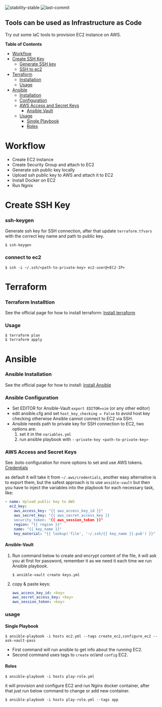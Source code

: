 ![stability-stable](https://img.shields.io/badge/stability-stable-green.svg)
![last-commit](https://img.shields.io/github/last-commit/imilad/infrastructure-as-code-tools)

## Tools can be used as Infrastructure as Code
Try out some IaC tools to provision EC2 instance on AWS.


**Table of Contents**
- [Workflow](#workflow)
- [Create SSH Key](#create-ssh-key)
    - [Generate SSH key](#ssh-keygen)
    - [SSH to ec2](#connect-to-ec2)
- [Terraform](#terraform)
    - [Installation](#terraform-installtion)
    - [Usage](#usage)
- [Ansible](#ansible)
    - [Installation](#ansible-installation)
    - [Configuration](#ansible-configuration)
    - [AWS Access and Secret Keys](#aws-access-and-secret-keys)
        - [Ansible Vault](#ansible-vault)
    - [Usage](#usage)
        - [Single Playbook](#single-playbook)
        - [Roles](#roles)

# Workflow
* Create EC2 instance
* Create Security Group and attach to EC2
* Generate ssh public key locally
* Upload ssh public key to AWS and attach it to EC2
* Install Docker on EC2
* Run Ngnix

# Create SSH Key 
### ssh-keygen
Generate ssh key for SSH connection, after that update `terraform.tfvars` with the correct key name and path to public key.
```shell script
$ ssh-keygen
```

### connect to ec2
```shell script
$ ssh -i ~/.ssh/<path-to-private-key> ec2-user@<EC2-IP>
```

# Terraform
### Terraform Installtion
See the official page for how to install terraform: [Install terraform](https://learn.hashicorp.com/terraform/getting-started/install.html)

### Usage
```shell script
$ terraform plan
$ terraform apply
```

# Ansible
### Ansible Installation
See the official page for how to install: [Install Ansible](https://docs.ansible.com/ansible/latest/installation_guide/intro_installation.html)

### Ansible Configuration
* Set EDITOR for Ansible-Vault `export EDITOR=vim` (or any other editor)
* edit ansible.cfg and set `host_key_checking = False` to avoid host key checking otherwise Ansible cannot connect to EC2 via SSH.
* Ansible needs path to private key for SSH connection to EC2, two options are:
  1. set it in the `variables.yml`
  2. run ansible playbook with `--private-key <path-to-private-key>`

### AWS Access and Secret Keys
See .boto configuration for more options to set and use AWS tokens. [Credentials](https://boto3.amazonaws.com/v1/documentation/api/latest/guide/configuration.html)

as default it will take it from `~/.aws/credentials`, another easy alternative is to export them, but the safest approach is to use `ansible-vault` but then you have to inject the variables into the playbook for each necessary task, like:

````yaml
- name: Upload public key to AWS
  ec2_key:
    aws_access_key: "{{ aws_access_key_id }}"
    aws_secret_key: "{{ aws_secret_access_key }}
    security_token: "{{ aws_session_token }}"
    region: "{{ region }}"
    name: "{{ key_name }}"
    key_material: "{{ lookup('file', '~/.ssh/{{ key_name }}.pub') }}"
````

#### Ansible-Vault

1. Run command below to create and encrypt content of the file, it will ask you at first for password, remember it as we need it each time we run Ansible playbook.
    ```shell script
    $ ansible-vault create keys.yml
    ```
2. copy & paste keys:
    ```yaml
    aws_access_key_id: <key>
    aws_secret_access_key: <key>
    aws_session_token: <key>
    ```

### usage

#### Single Playbook

```shell script
$ ansible-playbook -i hosts ec2.yml --tags create_ec2,configure_ec2 --ask-vault-pass
```
* First command will run ansible to get info about the running EC2.
* Second command uses tags to `create` or/and `config` EC2.

#### Roles

```shell script
$ ansible-playbook -i hosts play-role.yml
```
it will provision and configure EC2 and run Nginx docker container, after that just run below command to change or add new container.

```shell script
$ ansible-playbook -i hosts play-role.yml --tags app
```

